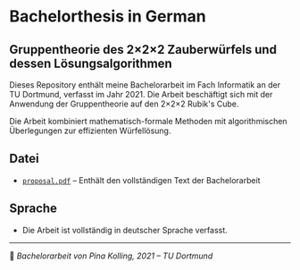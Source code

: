 # Bachelorthesis in German 

## Gruppentheorie des 2×2×2 Zauberwürfels und dessen Lösungsalgorithmen

Dieses Repository enthält meine Bachelorarbeit im Fach Informatik an der TU Dortmund, verfasst im Jahr 2021. Die Arbeit beschäftigt sich mit der Anwendung der Gruppentheorie auf den 2×2×2 Rubik's Cube.

Die Arbeit kombiniert mathematisch-formale Methoden mit algorithmischen Überlegungen zur effizienten Würfellösung.

## Datei

- [`proposal.pdf`](proposal.pdf) – Enthält den vollständigen Text der Bachelorarbeit

## Sprache

- Die Arbeit ist vollständig in deutscher Sprache verfasst.

---

📝 *Bachelorarbeit von Pina Kolling, 2021 – TU Dortmund*
